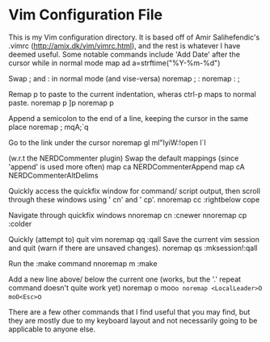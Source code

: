 Vim Configuration File
======================

This is my Vim configuration directory. It is based off of Amir Salihefendic's .vimrc (http://amix.dk/vim/vimrc.html), and the rest is whatever I have deemed useful. Some notable commands include
'Add Date' after the cursor while in normal mode
    map <LocalLeader>ad a<C-R>=strftime("%Y-%m-%d")<CR><Esc>

Swap ; and : in normal mode (and vise-versa)
    noremap ; :
    noremap : ;

Remap p to paste to the current indentation, wheras ctrl-p maps to normal paste.
    noremap p ]p
    noremap <C-P> p

Append a semicolon to the end of a line, keeping the cursor in the same place
    noremap <LocalLeader>; mqA;<Esc>`q

Go to the link under the cursor
    noremap gl ml"lyiW:!open <c-r>l<CR>`l

(w.r.t the NERDCommenter plugin) Swap the default mappings (since 'append' is used more often)
    map <Leader>ca <Plug>NERDCommenterAppend
    map <Leader>cA <Plug>NERDCommenterAltDelims

Quickly access the quickfix window for command/ script output, then scroll through these windows using ' cn' and ' cp'.
    nnoremap <LocalLeader>cc :rightbelow cope<cr>

Navigate through quickfix windows
    nnoremap <LocalLeader>cn :cnewer<CR>
    nnoremap <LocalLeader>cp :colder<CR>

Quickly (attempt to) quit vim
    noremap <LocalLeader>qq :qall<CR>
Save the current vim session and quit (warn if there are unsaved changes).
    noremap <LocalLeader>qs :mksession!<CR>:qall<CR>

Run the :make command
    nnoremap <LocalLeader>m<Space> :make<cr>

Add a new line above/ below the current one (works, but the '.' repeat command doesn't quite work yet)
    noremap <LocalLeader>o moo<Esc>`o
    noremap <LocalLeader>O moO<Esc>`o

There are a few other commands that I find useful that you may find, but they are mostly due to my keyboard layout and not necessarily going to be applicable to anyone else.
